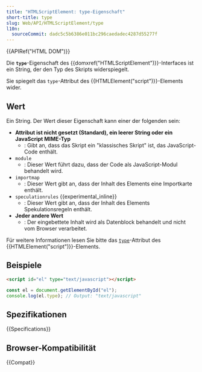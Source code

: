 ```yaml
---
title: "HTMLScriptElement: type-Eigenschaft"
short-title: type
slug: Web/API/HTMLScriptElement/type
l10n:
  sourceCommit: dadc5c5b6386e011bc296caedadec4287d55277f
---
```


{{APIRef("HTML DOM")}}

Die **`type`**-Eigenschaft des {{domxref("HTMLScriptElement")}}-Interfaces ist ein String, der den Typ des Skripts widerspiegelt.

Sie spiegelt das `type`-Attribut des {{HTMLElement("script")}}-Elements wider.

## Wert

Ein String. Der Wert dieser Eigenschaft kann einer der folgenden sein:

- **Attribut ist nicht gesetzt (Standard), ein leerer String oder ein JavaScript MIME-Typ**
  - : Gibt an, dass das Skript ein "klassisches Skript" ist, das JavaScript-Code enthält.
- `module`
  - : Dieser Wert führt dazu, dass der Code als JavaScript-Modul behandelt wird.
- `importmap`
  - : Dieser Wert gibt an, dass der Inhalt des Elements eine Importkarte enthält.
- `speculationrules` {{experimental_inline}}
  - : Dieser Wert gibt an, dass der Inhalt des Elements Spekulationsregeln enthält.
- **Jeder andere Wert**
  - : Der eingebettete Inhalt wird als Datenblock behandelt und nicht vom Browser verarbeitet.

Für weitere Informationen lesen Sie bitte das [`type`](/de/docs/Web/HTML/Element/script/type)-Attribut des {{HTMLElement("script")}}-Elements.

## Beispiele

```html
<script id="el" type="text/javascript"></script>
```

```js
const el = document.getElementById("el");
console.log(el.type); // Output: "text/javascript"
```

## Spezifikationen

{{Specifications}}

## Browser-Kompatibilität

{{Compat}}
